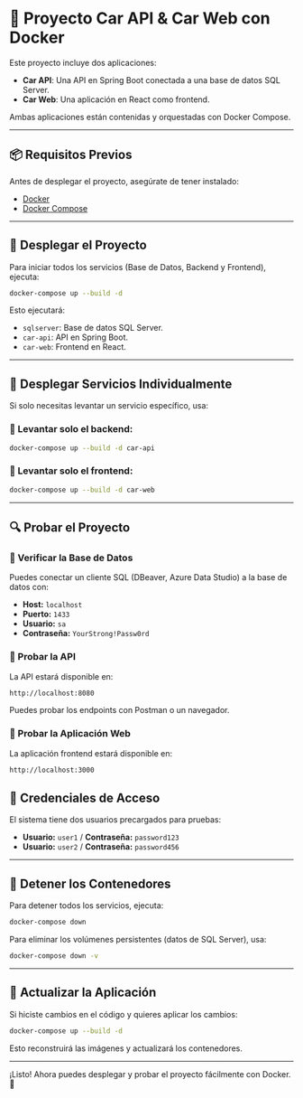 # 🚀 Proyecto Car API & Car Web con Docker

Este proyecto incluye dos aplicaciones:
- **Car API**: Una API en Spring Boot conectada a una base de datos SQL Server.
- **Car Web**: Una aplicación en React como frontend.

Ambas aplicaciones están contenidas y orquestadas con Docker Compose.

---

## 📦 Requisitos Previos

Antes de desplegar el proyecto, asegúrate de tener instalado:
- [Docker](https://www.docker.com/get-started)
- [Docker Compose](https://docs.docker.com/compose/install/)

---

## 🚀 Desplegar el Proyecto

Para iniciar todos los servicios (Base de Datos, Backend y Frontend), ejecuta:

```sh
docker-compose up --build -d
```

Esto ejecutará:
- `sqlserver`: Base de datos SQL Server.
- `car-api`: API en Spring Boot.
- `car-web`: Frontend en React.

---

## 📌 Desplegar Servicios Individualmente

Si solo necesitas levantar un servicio específico, usa:

### 🔹 Levantar solo el backend:
```sh
docker-compose up --build -d car-api
```

### 🔹 Levantar solo el frontend:
```sh
docker-compose up --build -d car-web
```

---

## 🔍 Probar el Proyecto

### 📌 Verificar la Base de Datos
Puedes conectar un cliente SQL (DBeaver, Azure Data Studio) a la base de datos con:
- **Host:** `localhost`
- **Puerto:** `1433`
- **Usuario:** `sa`
- **Contraseña:** `YourStrong!Passw0rd`

### 📌 Probar la API
La API estará disponible en:
```sh
http://localhost:8080
```
Puedes probar los endpoints con Postman o un navegador.

### 📌 Probar la Aplicación Web
La aplicación frontend estará disponible en:
```sh
http://localhost:3000
```

## 📌 Credenciales de Acceso  
El sistema tiene dos usuarios precargados para pruebas:  

- **Usuario:** `user1` / **Contraseña:** `password123`  
- **Usuario:** `user2` / **Contraseña:** `password456`
---

## 🛑 Detener los Contenedores

Para detener todos los servicios, ejecuta:
```sh
docker-compose down
```

Para eliminar los volúmenes persistentes (datos de SQL Server), usa:
```sh
docker-compose down -v
```

---

## 🔄 Actualizar la Aplicación
Si hiciste cambios en el código y quieres aplicar los cambios:
```sh
docker-compose up --build -d
```

Esto reconstruirá las imágenes y actualizará los contenedores.

---

¡Listo! Ahora puedes desplegar y probar el proyecto fácilmente con Docker. 🚀

